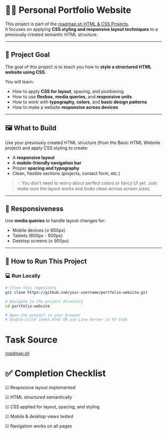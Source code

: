 # 🧑‍💻 Personal Portfolio Website

This project is part of the [roadmap.sh HTML & CSS Projects](https://roadmap.sh/projects/portfolio-website).  
It focuses on applying **CSS styling and responsive layout techniques** to a previously created semantic HTML structure.

---

## 🎯 Project Goal

The goal of this project is to teach you how to **style a structured HTML website using CSS**.

You will learn:
- How to apply **CSS for layout**, spacing, and positioning
- How to use **flexbox**, **media queries**, and **responsive units**
- How to work with **typography, colors**, and **basic design patterns**
- How to make a website **responsive across devices**

---

## 🖼️ What to Build

Use your previously created HTML structure (from the Basic HTML Website project) and apply CSS styling to create:

- A **responsive layout**
- A **mobile-friendly navigation bar**
- Proper **spacing and typography**
- Clean, flexible sections (projects, contact form, etc.)

> 💡 You don't need to worry about perfect colors or fancy UI yet. Just make sure the layout works and looks clean across screen sizes.

---

## 📱 Responsiveness

Use **media queries** to handle layout changes for:
- Mobile devices (≤ 600px)
- Tablets (600px - 900px)
- Desktop screens (≥ 900px)

---

## 🚀 How to Run This Project

### 💻 Run Locally

```bash
# Clone this repository
git clone https://github.com/your-username/portfolio-website.git

# Navigate to the project directory
cd portfolio-website

# Open the project in your browser
# Double-click index.html OR use Live Server in VS Code 

```


# Task Source

[roadmap.sh](https://roadmap.sh/projects/portfolio-website)



# ✅ Completion Checklist

&#x2611; Responsive layout implemented

&#x2611; HTML structured semantically

&#x2611; CSS applied for layout, spacing, and styling

&#x2611; Mobile & desktop views tested

&#x2611; Navigation works on all pages